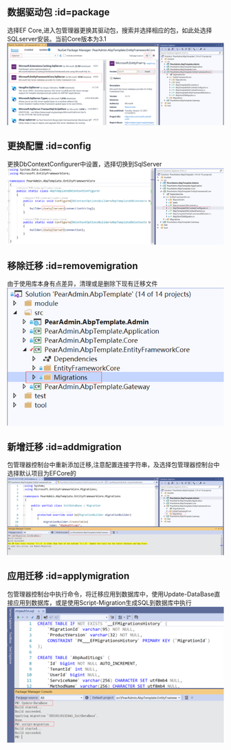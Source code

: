 ## 数据驱动包  :id=package
选择EF Core,进入包管理器更换其驱动包，搜索并选择相应的包，如此处选择SQLserver安装。当前Core版本为3.1
![选择Nuget包](README_files/1.png)

## 更换配置  :id=config
更换DbContextConfigurer中设置，选择切换到SqlServer
![选择Nuget包](README_files/2.png)

## 移除迁移  :id=removemigration
由于使用库本身有点差异，清理或是删除下现有迁移文件
![清理迁移](README_files/3.png)

## 新增迁移  :id=addmigration
包管理器控制台中重新添加迁移,注意配置连接字符串，及选择包管理器控制台中选择默认项目为EFCore的
![添加迁移](README_files/4.png)

## 应用迁移  :id=applymigration
包管理器控制台中执行命令，将迁移应用到数据库中，使用Update-DataBase直接应用到数据库，或是使用Script-Migration生成SQL到数据库中执行
![应用迁移](README_files/5.png)